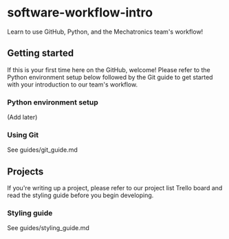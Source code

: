 # software-workflow-intro
Learn to use GitHub, Python, and the Mechatronics team's workflow!

## Getting started
If this is your first time here on the GitHub, welcome! Please refer to the Python environment setup below followed by the Git guide to get started with your introduction to our team's workflow.

### Python environment setup
(Add later)

### Using Git
See guides/git_guide.md

## Projects
If you're writing up a project, please refer to our project list Trello board and read the styling guide before you begin developing.

### Styling guide
See guides/styling_guide.md
